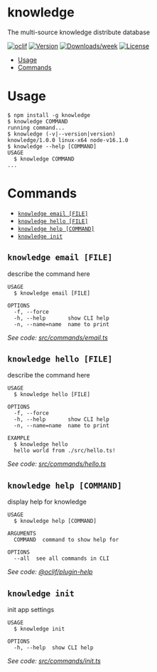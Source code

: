 knowledge
=========

The multi-source knowledge distribute database

[![oclif](https://img.shields.io/badge/cli-oclif-brightgreen.svg)](https://oclif.io)
[![Version](https://img.shields.io/npm/v/knowledge.svg)](https://npmjs.org/package/knowledge)
[![Downloads/week](https://img.shields.io/npm/dw/knowledge.svg)](https://npmjs.org/package/knowledge)
[![License](https://img.shields.io/npm/l/knowledge.svg)](https://github.com/emadridm/knowledge/blob/master/package.json)

<!-- toc -->
* [Usage](#usage)
* [Commands](#commands)
<!-- tocstop -->
# Usage
<!-- usage -->
```sh-session
$ npm install -g knowledge
$ knowledge COMMAND
running command...
$ knowledge (-v|--version|version)
knowledge/1.0.0 linux-x64 node-v16.1.0
$ knowledge --help [COMMAND]
USAGE
  $ knowledge COMMAND
...
```
<!-- usagestop -->
# Commands
<!-- commands -->
* [`knowledge email [FILE]`](#knowledge-email-file)
* [`knowledge hello [FILE]`](#knowledge-hello-file)
* [`knowledge help [COMMAND]`](#knowledge-help-command)
* [`knowledge init`](#knowledge-init)

## `knowledge email [FILE]`

describe the command here

```
USAGE
  $ knowledge email [FILE]

OPTIONS
  -f, --force
  -h, --help       show CLI help
  -n, --name=name  name to print
```

_See code: [src/commands/email.ts](https://github.com/emadridm/knowledge/blob/v1.0.0/src/commands/email.ts)_

## `knowledge hello [FILE]`

describe the command here

```
USAGE
  $ knowledge hello [FILE]

OPTIONS
  -f, --force
  -h, --help       show CLI help
  -n, --name=name  name to print

EXAMPLE
  $ knowledge hello
  hello world from ./src/hello.ts!
```

_See code: [src/commands/hello.ts](https://github.com/emadridm/knowledge/blob/v1.0.0/src/commands/hello.ts)_

## `knowledge help [COMMAND]`

display help for knowledge

```
USAGE
  $ knowledge help [COMMAND]

ARGUMENTS
  COMMAND  command to show help for

OPTIONS
  --all  see all commands in CLI
```

_See code: [@oclif/plugin-help](https://github.com/oclif/plugin-help/blob/v3.2.2/src/commands/help.ts)_

## `knowledge init`

init app settings

```
USAGE
  $ knowledge init

OPTIONS
  -h, --help  show CLI help
```

_See code: [src/commands/init.ts](https://github.com/emadridm/knowledge/blob/v1.0.0/src/commands/init.ts)_
<!-- commandsstop -->
